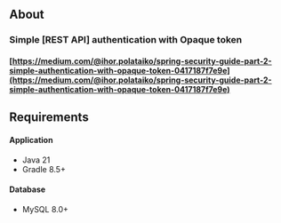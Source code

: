 ## About

### Simple [REST API] authentication with Opaque token
#### [https://medium.com/@ihor.polataiko/spring-security-guide-part-2-simple-authentication-with-opaque-token-0417187f7e9e](https://medium.com/@ihor.polataiko/spring-security-guide-part-2-simple-authentication-with-opaque-token-0417187f7e9e)

## Requirements

#### Application
- Java 21
- Gradle 8.5+

#### Database
- MySQL 8.0+
